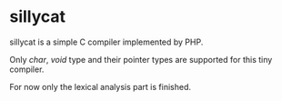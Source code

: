 sillycat
========

sillycat is a simple C compiler implemented by PHP.

Only _char_, _void_ type and their pointer types are supported for this tiny compiler.

For now only the lexical analysis part is finished.
